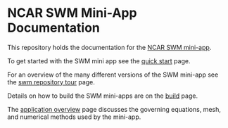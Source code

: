 # NCAR SWM Mini-App Documentation

This repository holds the documentation for the [NCAR SWM mini-app](https://github.com/NCAR/SWM).

To get started with the SWM mini app see the [quick start](quick_start.md) page.

For an overview of the many different versions of the SWM mini-app see the [swm repository tour](swm_repository_tour.md) page.

Details on how to build the SWM mini-apps are on the [build](build.md) page.

The [application overview](application_overview.md) page discusses the governing equations, mesh, and numerical methods used by the mini-app.